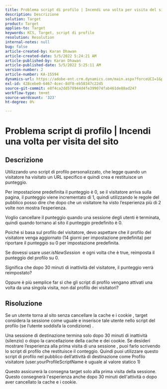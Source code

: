 ```yaml
---
title: Problema script di profilo | Incendi una volta per visita del sito
description: Descrizione
solution: Target
product: Target
applies-to: Target
keywords: KCS, Target, script di profilo
resolution: Resolution
internal-notes: null
bug: false
article-created-by: Karan Dhawan
article-created-date: 5/5/2022 5:24:21 AM
article-published-by: Karan Dhawan
article-published-date: 5/5/2022 5:25:11 AM
version-number: 2
article-number: KA-15594
dynamics-url: https://adobe-ent.crm.dynamics.com/main.aspx?forceUCI=1&pagetype=entityrecord&etn=knowledgearticle&id=aa75b899-33cc-ec11-a7b5-6045bd00db25
exl-id: 428cebe0-6467-4cec-8df0-eb58347c22d5
source-git-commit: e8f4ca2dd578944d4fe399074fab461de88ad247
workflow-type: tm+mt
source-wordcount: '323'
ht-degree: 0%

---
```


# Problema script di profilo | Incendi una volta per visita del sito

## Descrizione


Utilizzando uno script di profilo personalizzato, che legge quando un visitatore ha visitato un URL specifico e quindi crea e restituisce un punteggio.

Per impostazione predefinita il punteggio è 0, se il visitatore arriva sulla pagina, il punteggio viene incrementato di 1, quindi utilizzando le regole del pubblico posso dire che dopo che un visitatore ha visto l’esperienza più di 2 volte non mostra l’esperienza.



Voglio cancellare il punteggio quando una sessione degli utenti è terminata, quindi quando tornano al sito il punteggio predefinito è 0.

Poiché si basa sul profilo del visitatore, devo aspettare che il profilo del visitatore venga aggiornato (14 giorni per impostazione predefinita) per riportare il punteggio su 0 per impostazione predefinita.

Se dovessi usare *user.isNewSession*  e ogni volta che è true, reimposta il punteggio del profilo su 0.



Significa che dopo 30 minuti di inattività del visitatore, il punteggio verrà reimpostato?

Oppure è più semplice far sì che gli script di profilo vengano attivati una volta da una singola visita, non dal profilo dei visitatori?


## Risoluzione


Se un utente torna al sito senza cancellare la cache e i cookie , target considera la sessione come uguale e inserisce tale utente nello script del profilo (se l’utente soddisfa la condizione) .

Una sessione di destinazione termina solo dopo 30 minuti di inattività (silenzio) o dopo la cancellazione della cache e dei cookie.
Se desideri mostrare l’esperienza alla prima visita di una sessione , puoi farlo scrivendo lo script di profilo che restituisce il conteggio. Quindi puoi utilizzare questo script di profilo nel pubblico dell’attività di destinazione come Profilo visitatore (user.yourProfileScriptName è uguale al valore statico 1)



Questo assicurerà la consegna target solo alla prima visita della sessione. Questo consegnerà l&#39;esperienza anche dopo 30 minuti dell&#39;attività o dopo aver cancellato la cache e i cookie.

